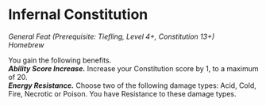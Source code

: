 # Infernal Constitution
*General Feat (Prerequisite: Tiefling, Level 4+, Constitution 13+)*  
*Homebrew*

You gain the following benefits.  
***Ability Score Increase.*** Increase your Constitution score by 1, to a maximum of 20.  
***Energy Resistance.*** Choose two of the following damage types: Acid, Cold, Fire, Necrotic or Poison. You have Resistance to these damage types.